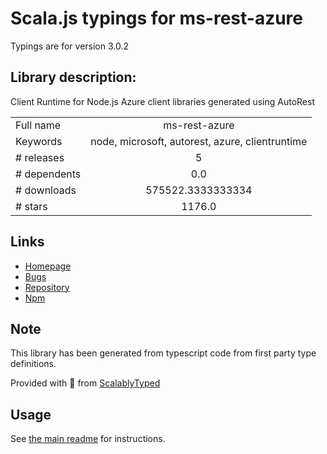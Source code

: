 
# Scala.js typings for ms-rest-azure

Typings are for version 3.0.2

## Library description:
Client Runtime for Node.js Azure client libraries generated using AutoRest

|                    |                 |
| ------------------ | :-------------: |
| Full name          | ms-rest-azure |
| Keywords           | node, microsoft, autorest, azure, clientruntime |
| # releases         | 5 |
| # dependents       | 0.0 |
| # downloads        | 575522.3333333334 |
| # stars            | 1176.0 |

## Links
- [Homepage](https://github.com/Azure/azure-sdk-for-node#readme)
- [Bugs](http://github.com/Azure/azure-sdk-for-node/issues)
- [Repository](https://github.com/Azure/azure-sdk-for-node)
- [Npm](https://www.npmjs.com/package/ms-rest-azure)
    


## Note
This library has been generated from typescript code from first party type definitions.

Provided with :purple_heart: from [ScalablyTyped](https://github.com/oyvindberg/ScalablyTyped)

## Usage
See [the main readme](../../readme.md) for instructions.


